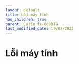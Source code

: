 ```yaml
---
layout: default
title: Lỗi máy tính
has_children: true
parent: Casio fx-880BTG
last_modified_date: 19/02/2023
---
```


# Lỗi máy tính